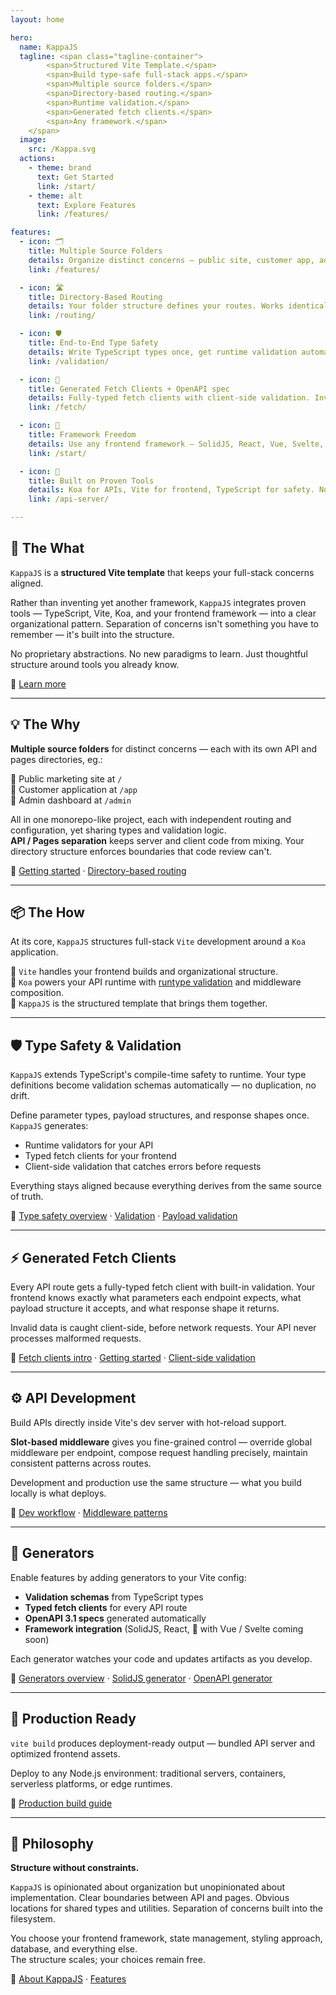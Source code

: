 ```yaml
---
layout: home

hero:
  name: KappaJS
  tagline: <span class="tagline-container">
        <span>Structured Vite Template.</span>
        <span>Build type-safe full-stack apps.</span>
        <span>Multiple source folders.</span>
        <span>Directory-based routing.</span>
        <span>Runtime validation.</span>
        <span>Generated fetch clients.</span>
        <span>Any framework.</span>
    </span>
  image:
    src: /Kappa.svg
  actions:
    - theme: brand
      text: Get Started
      link: /start/
    - theme: alt
      text: Explore Features
      link: /features/

features:
  - icon: 🗂️
    title: Multiple Source Folders
    details: Organize distinct concerns — public site, customer app, admin dashboard — all connected in one Vite project.
    link: /features/

  - icon: 🛣️
    title: Directory-Based Routing
    details: Your folder structure defines your routes. Works identically for both API endpoints and client pages.
    link: /routing/

  - icon: 🛡️
    title: End-to-End Type Safety
    details: Write TypeScript types once, get runtime validation automatically. No separate schemas to maintain.
    link: /validation/

  - icon: 🔗
    title: Generated Fetch Clients + OpenAPI spec
    details: Fully-typed fetch clients with client-side validation. Invalid requests never reach your server.
    link: /fetch/

  - icon: 🎨
    title: Framework Freedom
    details: Use any frontend framework — SolidJS, React, Vue, Svelte, or none.
    link: /start/

  - icon: 🔧
    title: Built on Proven Tools
    details: Koa for APIs, Vite for frontend, TypeScript for safety. No proprietary abstractions.
    link: /api-server/

---
```


<CodeSamples />

## 🎯 The What

`KappaJS` is a **structured Vite template** that keeps your full-stack concerns aligned.

Rather than inventing yet another framework, `KappaJS` integrates proven tools —
TypeScript, Vite, Koa, and your frontend framework — into a clear organizational pattern.
Separation of concerns isn't something you have to remember — it's built into the structure.

No proprietary abstractions. No new paradigms to learn. Just thoughtful structure around tools you already know.

📘 [Learn more](/about)

---

## 💡 The Why

**Multiple source folders** for distinct concerns — each with its own API and pages directories, eg.:

🔹 Public marketing site at `/`<br>
🔹 Customer application at `/app`<br>
🔹 Admin dashboard at `/admin`<br>

All in one monorepo-like project, each with independent routing and configuration, yet sharing types and validation logic.<br>
**API / Pages separation** keeps server and client code from mixing.
Your directory structure enforces boundaries that code review can't.

📘 [Getting started](/start) · [Directory-based routing](/routing/)

---

## 📦 The How

At its core, `KappaJS` structures full-stack `Vite` development around a `Koa` application.

🔹 `Vite` handles your frontend builds and organizational structure.<br>
🔹 `Koa` powers your API runtime with [runtype validation](/validation/) and middleware composition.<br>
🔹 `KappaJS` is the structured template that brings them together.<br>

---

## 🛡️ Type Safety & Validation

`KappaJS` extends TypeScript's compile-time safety to runtime.
Your type definitions become validation schemas automatically — no duplication, no drift.

Define parameter types, payload structures, and response shapes once. `KappaJS` generates:
- Runtime validators for your API
- Typed fetch clients for your frontend
- Client-side validation that catches errors before requests

Everything stays aligned because everything derives from the same source of truth.

📘 [Type safety overview](/api-server/type-safety/params) · [Validation](/validation/) · [Payload validation](/validation/payload)

---

## ⚡ Generated Fetch Clients

Every API route gets a fully-typed fetch client with built-in validation.
Your frontend knows exactly what parameters each endpoint expects,
what payload structure it accepts, and what response shape it returns.

Invalid data is caught client-side, before network requests. Your API never processes malformed requests.

📘 [Fetch clients intro](/fetch/) · [Getting started](/fetch/start) · [Client-side validation](/fetch/validation)

---

## ⚙️ API Development

Build APIs directly inside Vite's dev server with hot-reload support.

**Slot-based middleware** gives you fine-grained control — override global middleware per endpoint,
compose request handling precisely, maintain consistent patterns across routes.

Development and production use the same structure — what you build locally is what deploys.

📘 [Dev workflow](/api-server/development-workflow) · [Middleware patterns](/api-server/use-middleware/)

---

## 🧰 Generators

Enable features by adding generators to your Vite config:

- **Validation schemas** from TypeScript types
- **Typed fetch clients** for every API route
- **OpenAPI 3.1 specs** generated automatically
- **Framework integration** (SolidJS, React, 🚧 with Vue / Svelte coming soon)

Each generator watches your code and updates artifacts as you develop.

📘 [Generators overview](/generators/) · [SolidJS generator](/generators/solid/) · [OpenAPI generator](/generators/openapi/)

---

## 🚀 Production Ready

`vite build` produces deployment-ready output — bundled API server and optimized frontend assets.

Deploy to any Node.js environment: traditional servers, containers, serverless platforms, or edge runtimes.

📘 [Production build guide](/api-server/building-for-production)

---

## 🧠 Philosophy

**Structure without constraints.**

`KappaJS` is opinionated about organization but unopinionated about implementation.
Clear boundaries between API and pages. Obvious locations for shared types and utilities.
Separation of concerns built into the filesystem.

You choose your frontend framework, state management, styling approach, database, and everything else.<br>
The structure scales; your choices remain free.

📘 [About KappaJS](/about) · [Features](/features)

